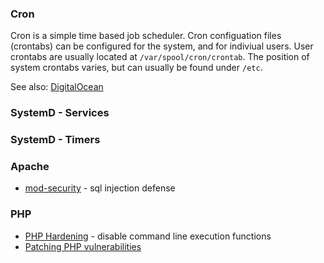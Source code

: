 ### Cron
Cron is a simple time based job scheduler. Cron configuation files (crontabs) can be configured for the system, and for indiviual users. User crontabs are usually located at `/var/spool/cron/crontab`. The position of system crontabs varies, but can usually be found under `/etc`.

See also: [DigitalOcean](https://www.digitalocean.com/community/tutorials/how-to-use-cron-to-automate-tasks-on-a-vps)

### SystemD - Services 


### SystemD - Timers 


### Apache 

* [mod-security](https://www.digitalocean.com/community/tutorials/how-to-set-up-mod_security-with-apache-on-debian-ubuntu) - sql injection defense


### PHP

* [PHP Hardening](https://www.owasp.org/index.php/PHP_Configuration_Cheat_Sheet) - disable command line execution functions
* [Patching PHP vulnerabilities](https://suhosin.org/stories/index.html)
